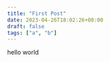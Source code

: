 ```yaml
---
title: "First Post"
date: 2023-04-26T18:02:26+08:00
draft: false
tags: ["a", "b"]
---
```


hello world
